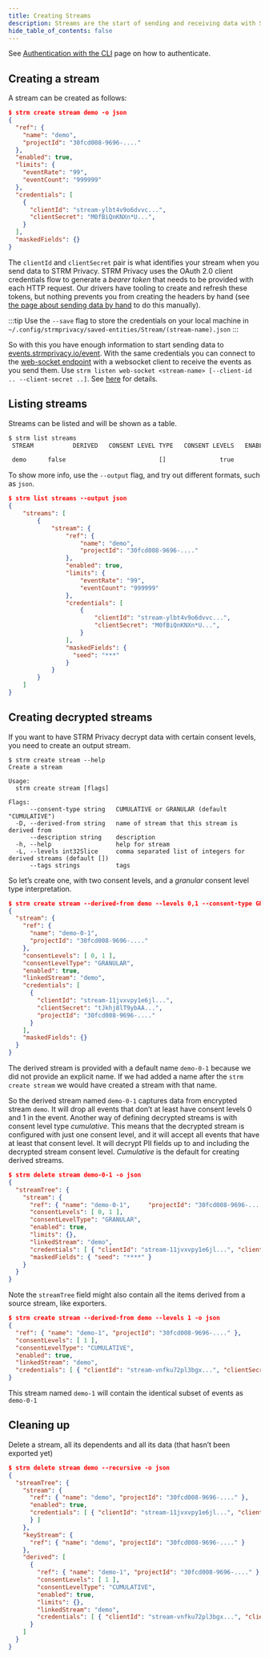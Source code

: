 ```yaml
---
title: Creating Streams 
description: Streams are the start of sending and receiving data with STRM Privacy
hide_table_of_contents: false
---
```


See [Authentication with the CLI](/03-quickstart/05-authentication-cli.md)
page on how to authenticate.

## Creating a stream

A stream can be created as follows:
```json showLineNumbers
$ strm create stream demo -o json
{
  "ref": {
    "name": "demo",
    "projectId": "30fcd008-9696-...."
  },
  "enabled": true,
  "limits": {
    "eventRate": "99",
    "eventCount": "999999"
  },
  "credentials": [
    {
      "clientId": "stream-ylbt4v9o6dvvc...",
      "clientSecret": "M0fBiQnKNXn*U...",
    }
  ],
  "maskedFields": {}
}
```

The `clientId` and `clientSecret` pair is what
identifies your stream when you send data to STRM Privacy. STRM Privacy
uses the OAuth 2.0 client credentials flow to generate a *bearer token*
that needs to be provided with each HTTP request. Our drivers have
tooling to create and refresh these tokens, but nothing prevents you
from creating the headers by hand (see [the page about sending data by hand](docs/03-quickstart/01-streaming/03-sending-data/02-sending-curl.md) 
to do this manually).

:::tip
Use the `--save` flag to store the credentials on your local machine in
`~/.config/strmprivacy/saved-entities/Stream/(stream-name).json`
:::

So with this you have enough information to start sending data to
[events.strmprivacy.io/event](https://events.strmprivacy.io/event). With
the same credentials you can connect to the [web-socket
endpoint](https://websocket.strmprivacy.io) with a websocket client to
receive the events as you send them. Use
`strm listen web-socket <stream-name> [--client-id .. --client-secret ..]`.
See [here](./02-listen-web-socket.md) for details.

## Listing streams

Streams can be listed and will be shown as a table.

```bash
$ strm list streams
 STREAM           DERIVED   CONSENT LEVEL TYPE   CONSENT LEVELS   ENABLED

 demo      false                          []               true
```

To show more info, use the `--output` flag, and try out different
formats, such as `json`.
```json showLineNumbers
$ strm list streams --output json
{
    "streams": [
        {
            "stream": {
                "ref": {
                    "name": "demo",
                    "projectId": "30fcd008-9696-...."
                },
                "enabled": true,
                "limits": {
                    "eventRate": "99",
                    "eventCount": "999999"
                },
                "credentials": [
                    {
                        "clientId": "stream-ylbt4v9o6dvvc...",
                        "clientSecret": "M0fBiQnKNXn*U...",
                    }
                ],
                "maskedFields": {
                  "seed": "***"
                }
            }
        }
    ]
}
```

## Creating decrypted streams

If you want to have STRM Privacy decrypt data with certain consent
levels, you need to create an output stream.

```
$ strm create stream --help
Create a stream

Usage:
  strm create stream [flags]

Flags:
      --consent-type string   CUMULATIVE or GRANULAR (default "CUMULATIVE")
  -D, --derived-from string   name of stream that this stream is derived from
      --description string    description
  -h, --help                  help for stream
  -L, --levels int32Slice     comma separated list of integers for derived streams (default [])
      --tags strings          tags
```

So let’s create one, with two consent levels, and a *granular* consent
level type interpretation.
```json showLineNumbers
$ strm create stream --derived-from demo --levels 0,1 --consent-type GRANULAR -o json
{
  "stream": {
    "ref": {
      "name": "demo-0-1",
      "projectId": "30fcd008-9696-...."
    },
    "consentLevels": [ 0, 1 ],
    "consentLevelType": "GRANULAR",
    "enabled": true,
    "linkedStream": "demo",
    "credentials": [
      {
        "clientId": "stream-11jvxvpy1e6jl...",
        "clientSecret": "tJkhj8lT9ybAA...",
        "projectId": "30fcd008-9696-...."
      }
    ],
    "maskedFields": {}
  }
}
```

The derived stream is provided with a default name `demo-0-1`
because we did not provide an explicit name. If we had added a name
after the `strm create stream` we would have created a stream with that
name.

So the derived stream named `demo-0-1` captures data from
encrypted stream `demo`. It will
drop all events that don’t at least have consent levels 0 and 1 in the
event. Another way of defining decrypted streams is with consent level
type *cumulative*. This means that the decrypted stream is configured
with just one consent level, and it will accept all events that have at
least that consent level. It will decrypt PII fields up to and including
the decrypted stream consent level. *Cumulative* is the default for
creating derived streams.
```json showLineNumbers
$ strm delete stream demo-0-1 -o json
{
  "streamTree": {
    "stream": {
      "ref": { "name": "demo-0-1",     "projectId": "30fcd008-9696-...." },
      "consentLevels": [ 0, 1 ],
      "consentLevelType": "GRANULAR",
      "enabled": true,
      "limits": {},
      "linkedStream": "demo",
      "credentials": [ { "clientId": "stream-11jvxvpy1e6jl...", "clientSecret": "tJkhj8lT9ybAA..."} ],
      "maskedFields": { "seed": "****" }
    }
  }
}
```

Note the `streamTree` field might also contain all the items derived
from a source stream, like exporters.
```json showLineNumbers
$ strm create stream --derived-from demo --levels 1 -o json
{
  "ref": { "name": "demo-1", "projectId": "30fcd008-9696-...." },
  "consentLevels": [ 1 ],
  "consentLevelType": "CUMULATIVE",
  "enabled": true,
  "linkedStream": "demo",
  "credentials": [ { "clientId": "stream-vnfku72pl3bgx...", "clientSecret": "UMkNFnKt8ly#F...", "projectId": "30fcd008-9696-...." } ]
}
```

This stream named `demo-1` will contain the identical subset of
events as `demo-0-1`

## Cleaning up

Delete a stream, all its dependents and all its data (that hasn’t been
exported yet)
```json showLineNumbers
$ strm delete stream demo --recursive -o json
{
  "streamTree": {
    "stream": {
      "ref": { "name": "demo", "projectId": "30fcd008-9696-...." },
      "enabled": true,
      "credentials": [ { "clientId": "stream-11jvxvpy1e6jl...", "clientSecret": "tJkhj8lT9ybAA...",
      } ]
    },
    "keyStream": {
      "ref": { "name": "demo", "projectId": "30fcd008-9696-...." }
    },
    "derived": [
      {
        "ref": { "name": "demo-1", "projectId": "30fcd008-9696-...." },
        "consentLevels": [ 1 ],
        "consentLevelType": "CUMULATIVE",
        "enabled": true,
        "limits": {},
        "linkedStream": "demo",
        "credentials": [ { "clientId": "stream-vnfku72pl3bgx...", "clientSecret": "UMkNFnKt8ly#F..." } ]
      }
    ]
  }
}
```
